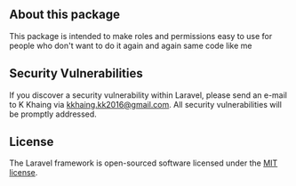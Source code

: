 ## About this package
This package is intended to make roles and permissions easy to use for people who don't want to do it again and again same code like me

## Security Vulnerabilities

If you discover a security vulnerability within Laravel, please send an e-mail to K Khaing via [kkhaing.kk2016@gmail.com](mailto:kkhaing.kk2016@gmail.com). All security vulnerabilities will be promptly addressed.

## License

The Laravel framework is open-sourced software licensed under the [MIT license](https://opensource.org/licenses/MIT).